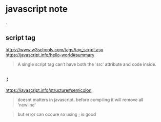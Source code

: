 # javascript note

.

## script tag

<https://www.w3schools.com/tags/tag_script.asp>
<https://javascript.info/hello-world#summary>

> A single script tag can’t have both the 'src' attribute and code inside.

## `;`

<https://javascript.info/structure#semicolon>

> doesnt matters in javascript. before compiling it will remove all 'newline'

> but error can occure so using ; is good
